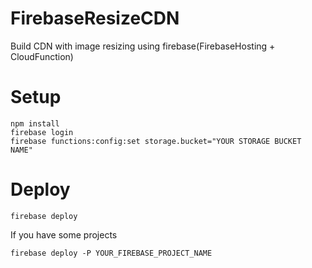 # FirebaseResizeCDN
Build CDN with image resizing using firebase(FirebaseHosting + CloudFunction)

# Setup

```
npm install
firebase login
firebase functions:config:set storage.bucket="YOUR STORAGE BUCKET NAME"
```

# Deploy

```
firebase deploy
```

If you have some projects

```
firebase deploy -P YOUR_FIREBASE_PROJECT_NAME
```